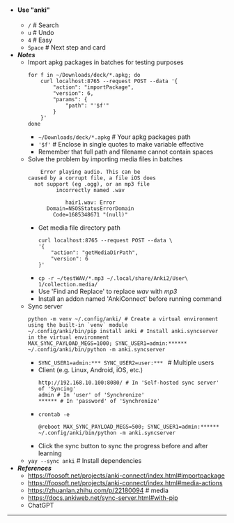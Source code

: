 - #### Use "anki"
    - `/` # Search
    - `u` # Undo
    - `4` # Easy
    - `Space` # Next step and card
- ***Notes***
    - Import apkg packages in batches for testing purposes
      ```
      for f in ~/Downloads/deck/*.apkg; do 
          curl localhost:8765 --request POST --data '{
              "action": "importPackage",
              "version": 6,
              "params": {
                  "path": "'$f'"
              }
          }'
      done
      ```
        - `~/Downloads/deck/*.apkg` # Your apkg packages path
        - `'$f'` # Enclose in single quotes to make variable effective
        - Remember that full path and filename cannot contain spaces
    - Solve the problem by importing media files in batches
      ```
          Error playing audio. This can be
      caused by a corrupt file, a file iOS does
        not support (eg .ogg), or an mp3 file
               incorrectly named .wav

                  hair1.wav: Error
            Domain=NSOSStatusErrorDomain
              Code=1685348671 "(null)"
      ```
        - Get media file directory path
          ```
          curl localhost:8765 --request POST --data \
          '{
              "action": "getMediaDirPath",
              "version": 6
          }'
          ```
        - `cp -r ~/testWAV/*.mp3 ~/.local/share/Anki2/User\ 1/collection.media/`
        - Use 'Find and Replace' to replace *wav* with *mp3*
        - Install an addon named 'AnkiConnect' before running command
    - Sync server
      ```
      python -m venv ~/.config/anki/ # Create a virtual environment using the built-in `venv` module
      ~/.config/anki/bin/pip install anki # Install anki.syncserver in the virtual environment
      MAX_SYNC_PAYLOAD_MEGS=1000; SYNC_USER1=admin:****** ~/.config/anki/bin/python -m anki.syncserver
      ```
        - `SYNC_USER1=admin:*** SYNC_USER2=user:*** ` # Multiple users
        - Client (e.g. Linux, Android, iOS, etc.)
          ```
          http://192.168.10.100:8080/ # In 'Self-hosted sync server' of 'Syncing'
          admin # In 'user' of 'Synchronize'
          ****** # In 'password' of 'Synchronize'
          ```
        - `crontab -e`
          ```
          @reboot MAX_SYNC_PAYLOAD_MEGS=500; SYNC_USER1=admin:****** ~/.config/anki/bin/python -m anki.syncserver
          ```
        - Click the sync button to sync the progress before and after learning
    - `yay --sync anki` # Install dependencies
- ***References***
    - https://foosoft.net/projects/anki-connect/index.html#importpackage
    - https://foosoft.net/projects/anki-connect/index.html#media-actions
    - https://zhuanlan.zhihu.com/p/22180094 # media
    - https://docs.ankiweb.net/sync-server.html#with-pip
    - ChatGPT
- ---
